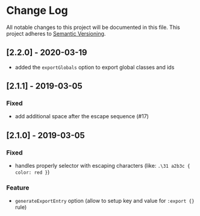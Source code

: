 # Change Log

All notable changes to this project will be documented in this file. This project adheres
to [Semantic Versioning](http://semver.org/).

## [2.2.0] - 2020-03-19

- added the `exportGlobals` option to export global classes and ids

## [2.1.1] - 2019-03-05

### Fixed

- add additional space after the escape sequence (#17)

## [2.1.0] - 2019-03-05

### Fixed

- handles properly selector with escaping characters (like: `.\31 a2b3c { color: red }`)

### Feature

- `generateExportEntry` option (allow to setup key and value for `:export {}` rule)
